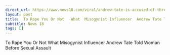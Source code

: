 ```yaml
---
direct_url: https://www.news18.com/viral/andrew-tate-is-accused-of-threatening-woman-with-gun-in-lawsuit-i-am-debating-whether-to-rape-you-aa-9296264.html
layout: post
title:  To Rape You Or Not   What  Misogynist Influencer  Andrew Tate Told Woman Before Sexual Assault
subtitle: News 18
tags: []
---
```


 To Rape You Or Not   What  Misogynist Influencer  Andrew Tate Told Woman Before Sexual Assault
